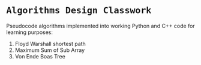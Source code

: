 # `Algorithms Design Classwork`
Pseudocode algorithms implemented into working Python and C++ code for learning purposes:
1. Floyd Warshall shortest path
2. Maximum Sum of Sub Array
3. Von Ende Boas Tree